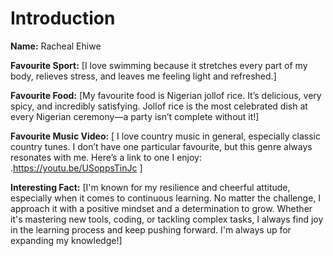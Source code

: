 # Introduction

**Name:** Racheal Ehiwe

**Favourite Sport:** [I love swimming because it stretches every part of my body, relieves stress, and leaves me feeling light and refreshed.]

**Favourite Food:** [My favourite food is Nigerian jollof rice. It’s delicious, very spicy, and incredibly satisfying. Jollof rice is the most celebrated dish at every Nigerian ceremony—a party isn’t complete without it!]

**Favourite Music Video:** [ I love country music in general, especially classic country tunes. I don’t have one particular favourite, but this genre always resonates with me. Here’s a link to one I enjoy: .https://youtu.be/USoppsTinJc ]

**Interesting Fact:** [I'm known for my resilience and cheerful attitude, especially when it comes to continuous learning. No matter the challenge, I approach it with a positive mindset and a determination to grow. Whether it's mastering new tools, coding, or tackling complex tasks, I always find joy in the learning process and keep pushing forward. I'm always up for expanding my knowledge!]
